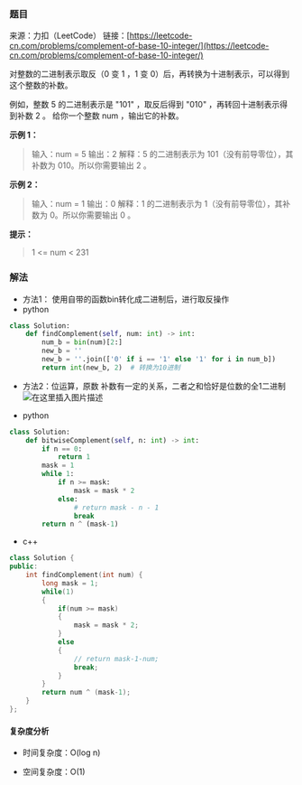 ### 题目

来源：力扣（LeetCode）
链接：[https://leetcode-cn.com/problems/complement-of-base-10-integer/](https://leetcode-cn.com/problems/complement-of-base-10-integer/)


对整数的二进制表示取反（0 变 1 ，1 变 0）后，再转换为十进制表示，可以得到这个整数的补数。

例如，整数 5 的二进制表示是 "101" ，取反后得到 "010" ，再转回十进制表示得到补数 2 。
给你一个整数 num ，输出它的补数。

 

**示例 1：**
> 输入：num = 5
> 输出：2
> 解释：5 的二进制表示为 101（没有前导零位），其补数为 010。所以你需要输出 2 。

**示例 2：**
> 输入：num = 1
> 输出：0
> 解释：1 的二进制表示为 1（没有前导零位），其补数为 0。所以你需要输出 0 。


**提示：**
> 1 <= num < 231


### 解法
* 方法1： 使用自带的函数bin转化成二进制后，进行取反操作
* python
```python
class Solution:
    def findComplement(self, num: int) -> int:
        num_b = bin(num)[2:]
        new_b = ''
        new_b = ''.join(['0' if i == '1' else '1' for i in num_b])
        return int(new_b, 2)  # 转换为10进制
```

* 方法2：位运算，原数 补数有一定的关系，二者之和恰好是位数的全1二进制
![在这里插入图片描述](https://img-blog.csdnimg.cn/c494bd803d32416389db72a97b91ccca.png?x-oss-process=image/watermark,type_ZHJvaWRzYW5zZmFsbGJhY2s,shadow_50,text_Q1NETiBAdW5jbGVfbGw=,size_20,color_FFFFFF,t_70,g_se,x_16)


* python
```python
class Solution:
    def bitwiseComplement(self, n: int) -> int:
        if n == 0:
            return 1
        mask = 1
        while 1:
            if n >= mask:
                mask = mask * 2
            else:
            	# return mask - n - 1
                break
        return n ^ (mask-1)
```

* c++
```c++
class Solution {
public:
    int findComplement(int num) {
        long mask = 1;
        while(1)
        {
            if(num >= mask)
            {
                mask = mask * 2;
            }
            else
            {
                // return mask-1-num;
                break;
            }
        }
        return num ^ (mask-1);
    }
};
```
#### 复杂度分析

* 时间复杂度：O(log n)

* 空间复杂度：O(1)
